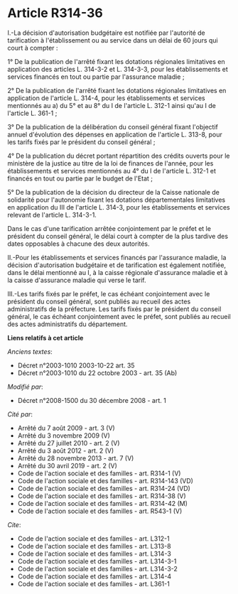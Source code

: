 # Article R314-36

I.-La décision d'autorisation budgétaire est notifiée par l'autorité de tarification à l'établissement ou au service dans un
délai de 60 jours qui court à compter : 

1° De la publication de l'arrêté fixant les dotations régionales limitatives en application des articles L. 314-3-2 et L.
314-3-3, pour les établissements et services financés en tout ou partie par l'assurance maladie ; 

2° De la publication de l'arrêté fixant les dotations régionales limitatives en application de l'article L. 314-4, pour les
établissements et services mentionnés au a) du 5° et au 8° du I de l'article L. 312-1 ainsi qu'au I de l'article L. 361-1 ; 

3° De la publication de la délibération du conseil général fixant l'objectif annuel d'évolution des dépenses en application
de l'article L. 313-8, pour les tarifs fixés par le président du conseil général ; 

4° De la publication du décret portant répartition des crédits ouverts pour le ministère de la justice au titre de la loi de
finances de l'année, pour les établissements et services mentionnés au 4° du I de l'article L. 312-1 et financés en tout ou
partie par le budget de l'Etat ; 

5° De la publication de la décision du directeur de la Caisse nationale de solidarité pour l'autonomie fixant les dotations
départementales limitatives en application du III de l'article L. 314-3, pour les établissements et services relevant de
l'article L. 314-3-1.

Dans le cas d'une tarification arrêtée conjointement par le préfet et le président du conseil général, le délai court à
compter de la plus tardive des dates opposables à chacune des deux autorités. 

II.-Pour les établissements et services financés par l'assurance maladie, la décision d'autorisation budgétaire et de
tarification est également notifiée, dans le délai mentionné au I, à la caisse régionale d'assurance maladie et à la caisse
d'assurance maladie qui verse le tarif. 

III.-Les tarifs fixés par le préfet, le cas échéant conjointement avec le président du conseil général, sont publiés au
recueil des actes administratifs de la préfecture. Les tarifs fixés par le président du conseil général, le cas échéant
conjointement avec le préfet, sont publiés au recueil des actes administratifs du département.

**Liens relatifs à cet article**

_Anciens textes_:

  - Décret n°2003-1010 2003-10-22 art. 35
  - Décret n°2003-1010 du 22 octobre 2003 - art. 35 (Ab)

_Modifié par_:

  - Décret n°2008-1500 du 30 décembre 2008 - art. 1

_Cité par_:

  - Arrêté du 7 août 2009 - art. 3 (V)
  - Arrêté du 3 novembre 2009 (V)
  - Arrêté du 27 juillet 2010 - art. 2 (V)
  - Arrêté du 3 août 2012 - art. 2 (V)
  - Arrêté du 28 novembre 2013 - art. 7 (V)
  - Arrêté du 30 avril 2019 - art. 2 (V)
  - Code de l'action sociale et des familles - art. R314-1 (V)
  - Code de l'action sociale et des familles - art. R314-143 (VD)
  - Code de l'action sociale et des familles - art. R314-24 (VD)
  - Code de l'action sociale et des familles - art. R314-38 (V)
  - Code de l'action sociale et des familles - art. R314-42 (M)
  - Code de l'action sociale et des familles - art. R543-1 (V)

_Cite_:

  - Code de l'action sociale et des familles - art. L312-1
  - Code de l'action sociale et des familles - art. L313-8
  - Code de l'action sociale et des familles - art. L314-3
  - Code de l'action sociale et des familles - art. L314-3-1
  - Code de l'action sociale et des familles - art. L314-3-2
  - Code de l'action sociale et des familles - art. L314-4
  - Code de l'action sociale et des familles - art. L361-1
